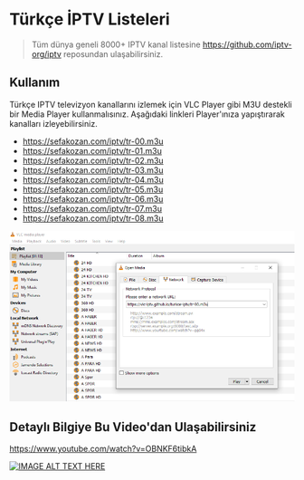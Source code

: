 #  Türkçe İPTV Listeleri
> Tüm dünya geneli 8000+ IPTV kanal listesine https://github.com/iptv-org/iptv reposundan ulaşabilirsiniz.

## Kullanım
Türkçe IPTV televizyon kanallarını izlemek için VLC Player gibi M3U destekli bir Media Player kullanmalısınız. Aşağıdaki linkleri Player'ınıza yapıştırarak kanalları izleyebilirsiniz.

* https://sefakozan.com/iptv/tr-00.m3u  
* https://sefakozan.com/iptv/tr-01.m3u
* https://sefakozan.com/iptv/tr-02.m3u
* https://sefakozan.com/iptv/tr-03.m3u
* https://sefakozan.com/iptv/tr-04.m3u
* https://sefakozan.com/iptv/tr-05.m3u
* https://sefakozan.com/iptv/tr-06.m3u
* https://sefakozan.com/iptv/tr-07.m3u
* https://sefakozan.com/iptv/tr-08.m3u

![VLC Network Panel](preview.png)

## Detaylı Bilgiye Bu Video'dan Ulaşabilirsiniz
https://www.youtube.com/watch?v=OBNKF6tibkA  

[![IMAGE ALT TEXT HERE](https://img.youtube.com/vi/OBNKF6tibkA/0.jpg)](https://www.youtube.com/watch?v=OBNKF6tibkA)